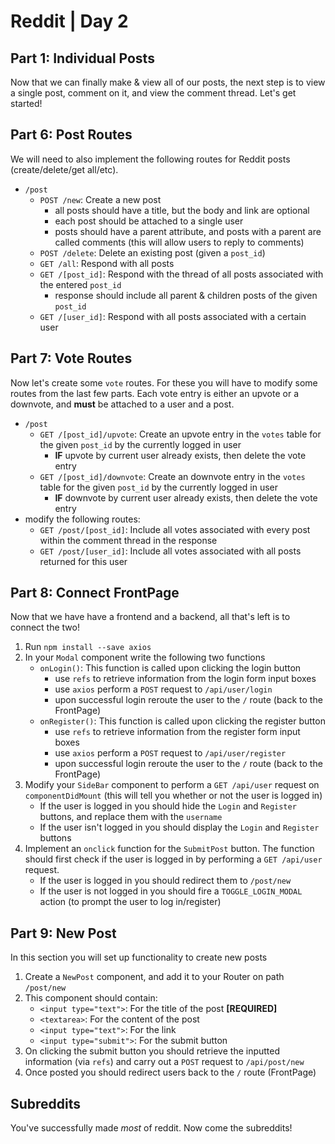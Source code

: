 # Reddit | Day 2

## Part 1: Individual Posts
Now that we can finally make & view all of our posts, the next step is to view a single post, comment on it, and view the comment thread. Let's get started!

## Part 6: Post Routes
We will need to also implement the following routes for Reddit posts (create/delete/get all/etc).

- `/post`
    - `POST /new`: Create a new post
        - all posts should have a title, but the body and link are optional
   	    - each post should be attached to a single user
   	    - posts should have a parent attribute, and posts with a parent are called comments (this will allow users to reply to comments)
    - `POST /delete`: Delete an existing post (given a `post_id`)
    - `GET /all`: Respond with all posts
    - `GET /[post_id]`: Respond with the thread of all posts associated with the entered `post_id`
        - response should include all parent & children posts of the given `post_id`
    - `GET /[user_id]`: Respond with all posts associated with a certain user

## Part 7: Vote Routes
Now let's create some `vote` routes. For these you will have to modify some routes from the last few parts. Each vote entry is either an upvote or a downvote, and **must** be attached to a user and a post.

- `/post`
    - `GET /[post_id]/upvote`: Create an upvote entry in the `votes` table for the given `post_id` by the currently logged in user
        - **IF** upvote by current user already exists, then delete the vote entry
    - `GET /[post_id]/downvote`: Create an downvote entry in the `votes` table for the given `post_id` by the currently logged in user
        - **IF** downvote by current user already exists, then delete the vote entry
- modify the following routes:
    - `GET /post/[post_id]`: Include all votes associated with every post within the comment thread in the response
    - `GET /post/[user_id]`: Include all votes associated with all posts returned for this user

## Part 8: Connect FrontPage
Now that we have have a frontend and a backend, all that's left is to connect the two!

1. Run `npm install --save axios`
1. In your `Modal` component write the following two functions
    - `onLogin()`: This function is called upon clicking the login button
        - use `refs` to retrieve information from the login form input boxes
        - use `axios` perform a `POST` request to `/api/user/login`
        - upon successful login reroute the user to the `/` route (back to the FrontPage)
    - `onRegister()`: This function is called upon clicking the register button
        - use `refs` to retrieve information from the register form input boxes
        - use `axios` perform a `POST` request to `/api/user/register`
        - upon successful login reroute the user to the `/` route (back to the FrontPage)
1. Modify your `SideBar` component to perform a `GET /api/user` request on `componentDidMount` (this will tell you whether or not the user is logged in)
    - If the user is logged in you should hide the `Login` and `Register` buttons, and replace them with the `username`
    - If the user isn't logged in you should display the `Login` and `Register` buttons
1. Implement an `onclick` function for the `SubmitPost` button. The function should first check if the user is logged in by performing a `GET /api/user` request.
    - If the user is logged in you should redirect them to `/post/new`
    - If the user is not logged in you should fire a `TOGGLE_LOGIN_MODAL` action (to prompt the user to log in/register)

## Part 9: New Post
In this section you will set up functionality to create new posts

1. Create a `NewPost` component, and add it to your Router on path `/post/new`
1. This component should contain:
    - `<input type="text">`: For the title of the post **[REQUIRED]**
    - `<textarea>`: For the content of the post
    - `<input type="text">`: For the link
    - `<input type="submit">`: For the submit button
1. On clicking the submit button you should retrieve the inputted information (via `refs`) and carry out a `POST` request to `/api/post/new`
1. Once posted you should redirect users back to the `/` route (FrontPage)

## Subreddits
You've successfully made *most* of reddit. Now come the subreddits!
